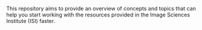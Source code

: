 This repository aims to provide an overview of concepts and topics that can help you start working with the resources provided in the Image Sciences Institute (ISI) faster.